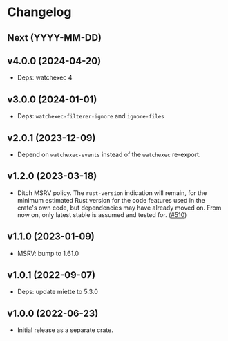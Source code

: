 # Changelog

## Next (YYYY-MM-DD)

## v4.0.0 (2024-04-20)

- Deps: watchexec 4

## v3.0.0 (2024-01-01)

- Deps: `watchexec-filterer-ignore` and `ignore-files`

## v2.0.1 (2023-12-09)

- Depend on `watchexec-events` instead of the `watchexec` re-export.

## v1.2.0 (2023-03-18)

- Ditch MSRV policy. The `rust-version` indication will remain, for the minimum estimated Rust version for the code features used in the crate's own code, but dependencies may have already moved on. From now on, only latest stable is assumed and tested for. ([#510](https://github.com/watchexec/watchexec/pull/510))

## v1.1.0 (2023-01-09)

- MSRV: bump to 1.61.0

## v1.0.1 (2022-09-07)

- Deps: update miette to 5.3.0

## v1.0.0 (2022-06-23)

- Initial release as a separate crate.
